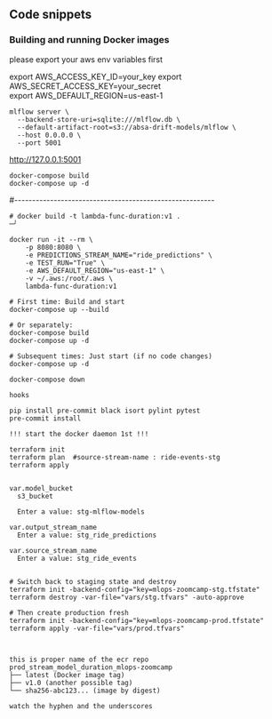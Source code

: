 ## Code snippets

### Building and running Docker images



please export your aws env variables first

export AWS_ACCESS_KEY_ID=your_key
export AWS_SECRET_ACCESS_KEY=your_secret  
export AWS_DEFAULT_REGION=us-east-1


```
mlflow server \
  --backend-store-uri=sqlite:///mlflow.db \
  --default-artifact-root=s3://absa-drift-models/mlflow \
  --host 0.0.0.0 \
  --port 5001
```
  http://127.0.0.1:5001

```
docker-compose build
docker-compose up -d
```








#--------------------------------------------------------
```
# docker build -t lambda-func-duration:v1 .                                                                                             ─╯
```

```
docker run -it --rm \
    -p 8080:8080 \
    -e PREDICTIONS_STREAM_NAME="ride_predictions" \
    -e TEST_RUN="True" \
    -e AWS_DEFAULT_REGION="us-east-1" \
    -v ~/.aws:/root/.aws \
    lambda-func-duration:v1
```

```
# First time: Build and start
docker-compose up --build

# Or separately:
docker-compose build
docker-compose up -d

# Subsequent times: Just start (if no code changes)
docker-compose up -d

docker-compose down

```

```
hooks

pip install pre-commit black isort pylint pytest
pre-commit install
```


```
!!! start the docker daemon 1st !!!

terraform init
terraform plan  #source-stream-name : ride-events-stg
terraform apply


var.model_bucket
  s3_bucket

  Enter a value: stg-mlflow-models

var.output_stream_name
  Enter a value: stg_ride_predictions

var.source_stream_name
  Enter a value: stg_ride_events
```

```

# Switch back to staging state and destroy
terraform init -backend-config="key=mlops-zoomcamp-stg.tfstate"
terraform destroy -var-file="vars/stg.tfvars" -auto-approve

# Then create production fresh
terraform init -backend-config="key=mlops-zoomcamp-prod.tfstate"
terraform apply -var-file="vars/prod.tfvars"



this is proper name of the ecr repo
prod_stream_model_duration_mlops-zoomcamp
├── latest (Docker image tag)
├── v1.0 (another possible tag)
└── sha256-abc123... (image by digest)

watch the hyphen and the underscores
```